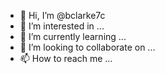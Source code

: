 - 👋 Hi, I’m @bclarke7c
- 👀 I’m interested in ...
- 🌱 I’m currently learning ...
- 💞️ I’m looking to collaborate on ...
- 📫 How to reach me ...

<!---
bclarke7c/bclarke7c is a ✨ special ✨ repository because its `README.md` (this file) appears on your GitHub profile.
You can click the Preview link to take a look at your changes.
--->
